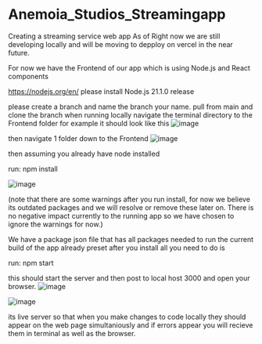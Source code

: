 # Anemoia_Studios_Streamingapp
Creating a streaming service web app
As of Right now we are still developing locally and will be moving to depploy on vercel in the near future.

For now we have the Frontend of our app which is using Node.js and React components

https://nodejs.org/en/
please install Node.js 21.1.0 release

please create a branch and name the branch your name.
pull from main and clone the branch 
when running locally navigate the terminal directory to the Frontend folder for example it should look like this
![image](https://github.com/raywil1/Anemoia_Studios_Streamingapp/assets/78631710/4e764bf7-4e55-4e65-a9b9-732e0bac08fa)

then navigate 1 folder down to the Frontend
![image](https://github.com/raywil1/Anemoia_Studios_Streamingapp/assets/78631710/221a970b-93d7-40b5-831b-64050c25f1b1)

then assuming you already have node installed 

run:
npm install

![image](https://github.com/raywil1/Anemoia_Studios_Streamingapp/assets/78631710/31072b80-230e-428f-97da-50960da5b074)

(note that there are some warnings after you run install, for now we believe its outdated packages and we will resolve or remove these later on. There is no
negative impact currently to the running app so we have chosen to ignore the warnings for now.)

We have a package json file that has all packages needed to run the current build of the app already preset after you install all you need to do is 

run:
npm start

this should start the server and then post to local host 3000 and open your browser.
![image](https://github.com/raywil1/Anemoia_Studios_Streamingapp/assets/78631710/0f06d14f-3084-44ff-a9e6-52733718e0f1)

![image](https://github.com/raywil1/Anemoia_Studios_Streamingapp/assets/78631710/2885501a-3803-428f-8c55-79c3f6e12576)


its live server so that when you make changes to code locally they should appear on the web page simultaniously and if errors appear you will recieve them in terminal as well as the browser.
